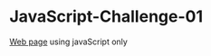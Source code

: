 # JavaScript-Challenge-01
<a href="https://muhammed-safwat.github.io/JavaScript-Challenge-01/">Web page</a> using javaScript only 
 
